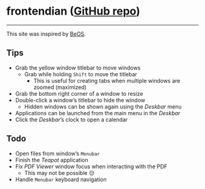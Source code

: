 # frontendian ([GitHub repo](https://github.com/jonathanrtuck/frontendian))

---

This site was inspired by [BeOS](https://en.wikipedia.org/wiki/BeOS).

## Tips

- Grab the yellow window titlebar to move windows
  - Grab while holding `Shift` to move the titlebar
    - This is useful for creating tabs when multiple windows are zoomed (maximized)
- Grab the bottom right corner of a window to resize
- Double-click a windowʼs titlebar to hide the window
  - Hidden windows can be shown again using the *Deskbar* menu
- Applications can be launched from the main menu in the *Deskbar*
- Click the *Deskbar*ʼs clock to open a calendar

## Todo

- Open files from windowʼs `Menubar`
- Finish the *Teapot* application
- Fix *PDF Viewer* window focus when interacting with the PDF
  - This may not be possible 😔
- Handle `Menubar` keyboard navigation
